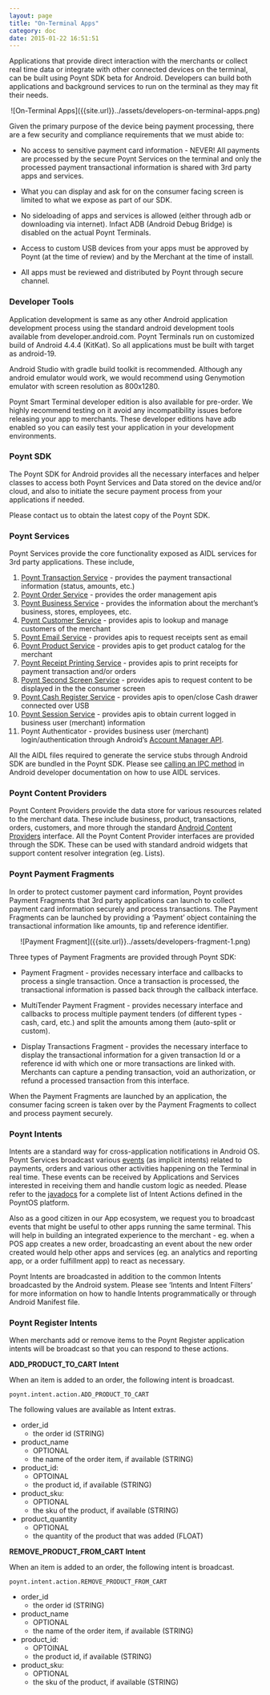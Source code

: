 ```yaml
---
layout: page
title: "On-Terminal Apps"
category: doc
date: 2015-01-22 16:51:51
---
```



Applications that provide direct interaction with the merchants or collect real time data or integrate with other connected devices on the terminal, can be built using Poynt SDK beta for Android. Developers can build both applications and background services to run on the terminal as they may fit their needs.

<center>
![On-Terminal Apps]({{site.url}}../assets/developers-on-terminal-apps.png)
</center>

Given the primary purpose of the device being payment processing, there are a few security and compliance requirements that we must abide to:

* No access to sensitive payment card information - NEVER! All payments are processed by the secure Poynt Services on the terminal and only the processed payment transactional information is shared with 3rd party apps and services.

* What you can display and ask for on the consumer facing screen is limited to what we expose as part of our SDK.

* No sideloading of apps and services is allowed (either through adb or downloading via internet). Infact ADB (Android Debug Bridge) is disabled on the actual Poynt Terminals.

* Access to custom USB devices from your apps must be approved by Poynt (at the time of review) and by the Merchant at the time of install.

* All apps must be reviewed and distributed by Poynt through secure channel.

### Developer Tools

Application development is same as any other Android application development process using the standard android development tools available from developer.android.com. Poynt Terminals run on customized build of Android 4.4.4 (KitKat). So all applications must be built with target as android-19.

Android Studio with gradle build toolkit is recommended. Although any android emulator would work, we would recommend using Genymotion emulator with screen resolution as 800x1280.

Poynt Smart Terminal developer edition is also available for pre-order. We highly recommend testing on it avoid any incompatibility issues before releasing your app to merchants. These developer editions have adb enabled so you can easily test your application in your development environments.

### Poynt SDK

The Poynt SDK for Android provides all the necessary interfaces and helper classes to access both Poynt Services and Data stored on the device and/or cloud, and also to initiate the secure payment process from your applications if needed.

Please contact us to obtain the latest copy of the Poynt SDK.

### Poynt Services

Poynt Services provide the core functionality exposed as AIDL services for 3rd party applications. These include,

1. [Poynt Transaction Service]({{site.url}}../javadoc/co/poynt/os/services/v1/IPoyntTransactionService.html) - provides the payment transactional information (status, amounts, etc.)
2. [Poynt Order Service]({{site.url}}../javadoc/co/poynt/os/services/v1/IPoyntOrderService.html) - provides the order management apis
3. [Poynt Business Service]({{site.url}}../javadoc/co/poynt/os/services/v1/IPoyntBusinessService.html) - provides the information about the merchant’s business, stores, employees, etc.
4. [Poynt Customer Service]({{site.url}}../javadoc/co/poynt/os/services/v1/IPoyntCustomerService.html) - provides apis to lookup and manage customers of the merchant
5. [Poynt Email Service]({{site.url}}../javadoc/co/poynt/os/services/v1/IPoyntEmailService.html) - provides apis to request receipts sent as email
6. [Poynt Product Service]({{site.url}}../javadoc/co/poynt/os/services/v1/IPoyntProductService.html) - provides apis to get product catalog for the merchant
7. [Poynt Receipt Printing Service]({{site.url}}../javadoc/co/poynt/os/services/v1/IPoyntReceiptPrintingService.html) - provides apis to print receipts for payment transaction and/or orders
8. [Poynt Second Screen Service]({{site.url}}../javadoc/co/poynt/os/services/v1/IPoyntSecondScreenService.html) - provides apis to request content to be displayed in the the consumer screen
9. [Poynt Cash Register Service]({{site.url}}../javadoc/co/poynt/os/services/v1/IPoyntCashRegisterService.html) - provides apis to open/close Cash drawer connected over USB
10. [Poynt Session Service]({{site.url}}../javadoc/co/poynt/os/services/v1/IPoyntSessionService.html) - provides apis to obtain current logged in business user (merchant) information
11. Poynt Authenticator - provides business user (merchant) login/authentication through Android’s [Account Manager API](http://developer.android.com/reference/android/accounts/AccountManager.html).

All the AIDL files required to generate the service stubs through Android SDK are bundled in the Poynt SDK. Please see [calling an IPC method](http://developer.android.com/guide/components/aidl.html#Calling) in Android developer documentation on how to use AIDL services.

### Poynt Content Providers

Poynt Content Providers provide the data store for various resources related to the merchant data. These include business, product, transactions, orders, customers, and more through the standard [Android Content Providers](http://developer.android.com/guide/topics/providers/content-providers.html) interface. All the Poynt Content Provider interfaces are provided through the SDK. These can be used with standard android widgets that support content resolver integration (eg. Lists).

### Poynt Payment Fragments

In order to protect customer payment card information, Poynt provides Payment Fragments that 3rd party applications can launch to collect payment card information securely and process transactions. The Payment Fragments can be launched by providing a ‘Payment’ object containing the transactional information like amounts, tip and reference identifier.

<center>
![Payment Fragment]({{site.url}}../assets/developers-fragment-1.png)
</center>

Three types of Payment Fragments are provided through Poynt SDK:

* Payment Fragment - provides necessary interface and callbacks to process a single transaction. Once a transaction is processed, the transactional information is passed back through the callback interface.

* MultiTender Payment Fragment - provides necessary interface and callbacks to process multiple payment tenders (of different types - cash, card, etc.) and split the amounts among them (auto-split or custom).

* Display Transactions Fragment - provides the necessary interface to display the transactional information for a given transaction Id or a reference id with which one or more transactions are linked with. Merchants can capture a pending transaction, void an authorization, or refund a processed transaction from this interface.

When the Payment Fragments are launched by an application, the consumer facing screen is taken over by the Payment Fragments to collect and process payment securely.

### Poynt Intents

Intents are a standard way for cross-application notifications in Android OS. Poynt Services broadcast various [events]({{site.url}}../javadoc/co/poynt/os/model/Intents.html) (as implicit intents) related to payments, orders and various other activities happening on the Terminal in real time. These events can be received by Applications and Services interested in receiving them and handle custom logic as needed. Please refer to the [javadocs]({{site.url}}../javadoc/co/poynt/os/model/Intents.html) for a complete list of Intent Actions defined in the PoyntOS platform.

Also as a good citizen in our App ecosystem, we request you to broadcast events that might be useful to other apps running the same terminal. This will help in building an integrated experience to the merchant - eg. when a POS app creates a new order, broadcasting an event about the new order created would help other apps and services (eg. an analytics and reporting app, or a order fulfillment app) to react as necessary.


Poynt Intents are broadcasted in addition to the common Intents broadcasted by the Android system. Please see ‘Intents and Intent Filters’ for more information on how to handle Intents programmatically or through Android Manifest file.

### Poynt Register Intents

When merchants add or remove items to the Poynt Register application intents will be broadcast so that you can respond to these actions. 

**ADD_PRODUCT_TO_CART Intent**

When an item is added to an order, the following intent is broadcast. 

```
poynt.intent.action.ADD_PRODUCT_TO_CART
```

The following values are available as Intent extras. 

- order_id
  - the order id (STRING)
- product_name
  - OPTIONAL
  - the name of the order item, if available (STRING) 
- product_id: 
  - OPTOINAL	
  - the product id, if available (STRING)
- product_sku:
  - OPTIONAL
  - the sku of the product, if available (STRING)
- product_quantity
  - OPTIONAL
  - the quantity of the product that was added (FLOAT)


**REMOVE_PRODUCT_FROM_CART Intent**

When an item is added to an order, the following intent is broadcast. 

```
poynt.intent.action.REMOVE_PRODUCT_FROM_CART
```

- order_id
  - the order id (STRING)
- product_name
  - OPTIONAL
  - the name of the order item, if available (STRING) 
- product_id: 
  - OPTOINAL	
  - the product id, if available (STRING)
- product_sku:
  - OPTIONAL
  - the sku of the product, if available (STRING)


